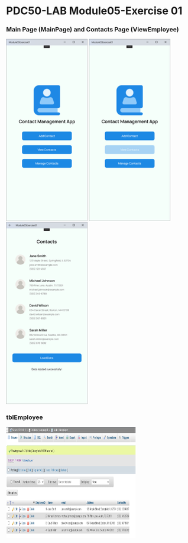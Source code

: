 # PDC50-LAB Module05-Exercise 01

### Main Page (MainPage) and Contacts Page (ViewEmployee)
<div style="justify-content: center;">
    <img src="Screenshots/3.png" width="220"/>
    <img src="Screenshots/2.png" width="220"/>
    <img src="Screenshots/EmployeeList.png" width="220"/>
</div>

### tblEmployee
<div style="justify-content: center;">
    <img src="Screenshots/tblEmployee.png" width="350" height="300"/>
</div>

